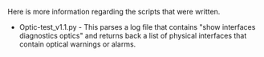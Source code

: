 Here is more information regarding the scripts that were written.  

* Optic-test_v1.1.py - This parses a log file that contains "show interfaces diagnostics optics" and returns back a list of physical interfaces that contain optical warnings or alarms.  

